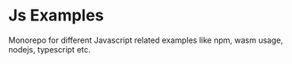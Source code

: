 # Js Examples

Monorepo for different Javascript related examples like npm, wasm usage, nodejs, typescript etc.

